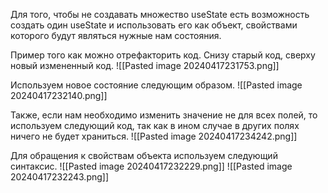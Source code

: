 Для того, чтобы не создавать множество useState есть возможность создать один useState и использовать его как объект, свойствами которого будут являться нужные нам состояния.

Пример того как можно отрефакторить код. Снизу старый код, сверху новый измененный код.
![[Pasted image 20240417231753.png]]

Используем новое состояние следующим образом.
![[Pasted image 20240417232140.png]]

Также, если нам необходимо изменить значение не для всех полей, то используем следующий код, так как в ином случае в других полях ничего не будет храниться.
![[Pasted image 20240417234242.png]]

Для обращения к свойствам объекта используем следующий синтаксис.
![[Pasted image 20240417232229.png]]
![[Pasted image 20240417232243.png]]

